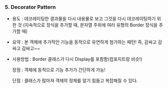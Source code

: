 ### 5. Decorator Pattern

- 용도 :
  데코레이팅한 결과물을 다시 내용물로 보고 그것을 다시 데코레이팅하기 위한 것
  (지속적으로 장식을 추가할 때, 문자열 주위에 여러 유형의 Border 장식을 추가할 때)

- 요약 :
  본 객체에 추가적인 기능을 동적으로 유연하게 첨가하는 패턴!
  즉, 감싸고 감싸고 감싸고~~

- 사용방법 :
  Border 클래스가 다시 Display를 포함함(컴포지트랑 비슷!)

  장점 :
  객체에 동적으로 기능 추가가 간단하게 가능!

  단점 :
  클래스가 많아져 객체의 정체를 알기 힘들고 복잡해질 수 있다.
